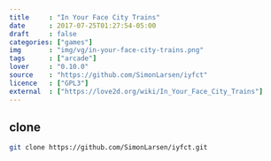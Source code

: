 ```yaml
---
title     : "In Your Face City Trains"
date      : 2017-07-25T01:27:54-05:00
draft     : false
categories: ["games"]
img       : "img/vg/in-your-face-city-trains.png"
tags      : ["arcade"]
lover     : "0.10.0"
source    : "https://github.com/SimonLarsen/iyfct"
licence   : ["GPL3"]
external  : ["https://love2d.org/wiki/In_Your_Face_City_Trains"]
---
```


## clone

``` sh
git clone https://github.com/SimonLarsen/iyfct.git
```
